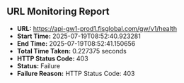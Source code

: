 ## URL Monitoring Report

- **URL:** https://api-gw1-prod1.fisglobal.com/gw/v1/health
- **Start Time:** 2025-07-19T08:52:40.923281
- **End Time:** 2025-07-19T08:52:41.150656
- **Total Time Taken:** 0.227375 seconds
- **HTTP Status Code:** 403
- **Status:** Failure
- **Failure Reason:** HTTP Status Code: 403
